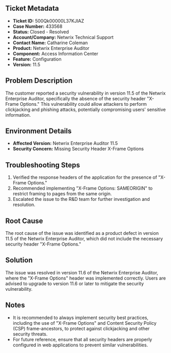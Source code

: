 ## Ticket Metadata
- **Ticket ID:** 500Qk00000L37KJIAZ
- **Case Number:** 433568
- **Status:** Closed - Resolved
- **Account/Company:** Netwrix Technical Support
- **Contact Name:** Catharine Coleman
- **Product:** Netwrix Enterprise Auditor
- **Component:** Access Information Center
- **Feature:** Configuration
- **Version:** 11.5

## Problem Description
The customer reported a security vulnerability in version 11.5 of the Netwrix Enterprise Auditor, specifically the absence of the security header "X-Frame Options." This vulnerability could allow attackers to perform clickjacking and phishing attacks, potentially compromising users' sensitive information.

## Environment Details
- **Affected Version:** Netwrix Enterprise Auditor 11.5
- **Security Concern:** Missing Security Header X-Frame Options

## Troubleshooting Steps
1. Verified the response headers of the application for the presence of "X-Frame Options."
2. Recommended implementing "X-Frame Options: SAMEORIGIN" to restrict framing to pages from the same origin.
3. Escalated the issue to the R&D team for further investigation and resolution.

## Root Cause
The root cause of the issue was identified as a product defect in version 11.5 of the Netwrix Enterprise Auditor, which did not include the necessary security header "X-Frame Options."

## Solution
The issue was resolved in version 11.6 of the Netwrix Enterprise Auditor, where the "X-Frame Options" header was implemented correctly. Users are advised to upgrade to version 11.6 or later to mitigate the security vulnerability.

## Notes
- It is recommended to always implement security best practices, including the use of "X-Frame Options" and Content Security Policy (CSP) frame-ancestors, to protect against clickjacking and other security threats.
- For future reference, ensure that all security headers are properly configured in web applications to prevent similar vulnerabilities.